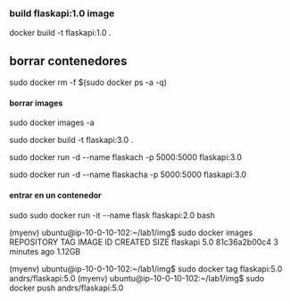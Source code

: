 
### build flaskapi:1.0 image
docker build -t flaskapi:1.0 .

## borrar contenedores
sudo docker rm -f $(sudo docker ps -a -q)

#### borrar images
sudo docker images -a

sudo docker build -t flaskapi:3.0 .

sudo docker run -d --name flaskach -p 5000:5000 flaskapi:3.0

sudo docker run -d --name flaskacha -p 5000:5000 flaskapi:3.0

#### entrar en un contenedor
sudo sudo docker run -it --name flask flaskapi:2.0 bash


(myenv) ubuntu@ip-10-0-10-102:~/lab1/img$ sudo docker images
REPOSITORY     TAG       IMAGE ID       CREATED          SIZE
flaskapi       5.0       81c36a2b00c4   3 minutes ago    1.12GB

(myenv) ubuntu@ip-10-0-10-102:~/lab1/img$ sudo docker tag flaskapi:5.0 andrs/flaskapi:5.0
(myenv) ubuntu@ip-10-0-10-102:~/lab1/img$ sudo docker push andrs/flaskapi:5.0
